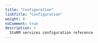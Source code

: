 ```yaml
---
title: "Configuration"
linkTitle: "Configuration"
weight: 0
noComment: true
description: >
  StoRM services configuration reference
---
```


